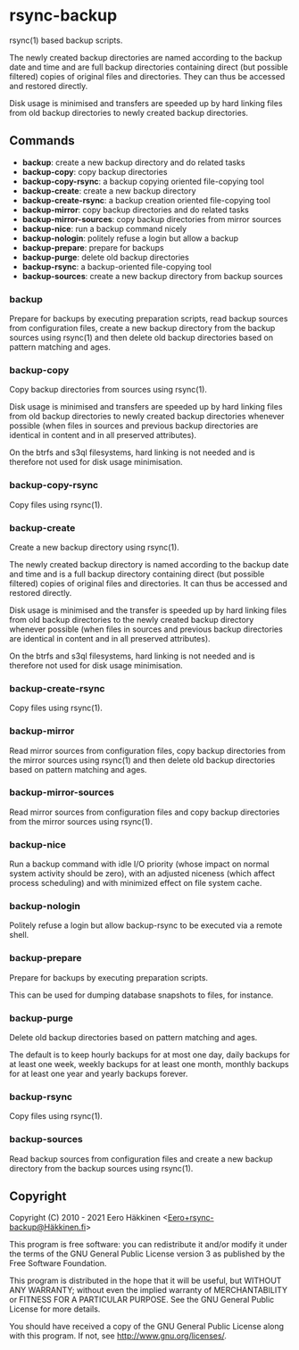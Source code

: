rsync-backup
============

rsync(1) based backup scripts.

The newly created backup directories are named according to the backup
date and time and are full backup directories containing direct (but
possible filtered) copies of original files and directories. They can
thus be accessed and restored directly.

Disk usage is minimised and transfers are speeded up by hard linking
files from old backup directories to newly created backup directories.

Commands
--------

 * **backup**:                create a new backup directory and do related tasks
 * **backup-copy**:           copy backup directories
 * **backup-copy-rsync**:     a backup copying oriented file-copying tool
 * **backup-create**:         create a new backup directory
 * **backup-create-rsync**:   a backup creation oriented file-copying tool
 * **backup-mirror**:         copy backup directories and do related tasks
 * **backup-mirror-sources**: copy backup directories from mirror sources
 * **backup-nice**:           run a backup command nicely
 * **backup-nologin**:        politely refuse a login but allow a backup
 * **backup-prepare**:        prepare for backups
 * **backup-purge**:          delete old backup directories
 * **backup-rsync**:          a backup-oriented file-copying tool
 * **backup-sources**:        create a new backup directory from backup sources

### **backup**

Prepare for backups by executing preparation scripts, read backup
sources from configuration files, create a new backup directory from the
backup sources using rsync(1) and then delete old backup directories
based on pattern matching and ages.

### **backup-copy**

Copy backup directories from sources using rsync(1).

Disk usage is minimised and transfers are speeded up by hard linking
files from old backup directories to newly created backup directories
whenever possible (when files in sources and previous backup directories
are identical in content and in all preserved attributes).

On the btrfs and s3ql filesystems, hard linking is not needed and is
therefore not used for disk usage minimisation.

### **backup-copy-rsync**

Copy files using rsync(1).

### **backup-create**

Create a new backup directory using rsync(1).

The newly created backup directory is named according to the backup date
and time and is a full backup directory containing direct (but possible
filtered) copies of original files and directories. It can thus be
accessed and restored directly.

Disk usage is minimised and the transfer is speeded up by hard linking
files from old backup directories to the newly created backup directory
whenever possible (when files in sources and previous backup directories
are identical in content and in all preserved attributes).

On the btrfs and s3ql filesystems, hard linking is not needed and is
therefore not used for disk usage minimisation.

### **backup-create-rsync**

Copy files using rsync(1).

### **backup-mirror**

Read mirror sources from configuration files, copy backup directories
from the mirror sources using rsync(1) and then delete old backup
directories based on pattern matching and ages.

### **backup-mirror-sources**

Read mirror sources from configuration files and copy backup directories
from the mirror sources using rsync(1).

### **backup-nice**

Run a backup command with idle I/O priority (whose impact on normal
system activity should be zero), with an adjusted niceness (which affect
process scheduling) and with minimized effect on file system cache.

### **backup-nologin**

Politely refuse a login but allow backup-rsync to be executed via a
remote shell.

### **backup-prepare**

Prepare for backups by executing preparation scripts.

This can be used for dumping database snapshots to files, for instance.

### **backup-purge**

Delete old backup directories based on pattern matching and ages.

The default is to keep hourly backups for at most one day, daily backups
for at least one week, weekly backups for at least one month, monthly
backups for at least one year and yearly backups forever.

### **backup-rsync**

Copy files using rsync(1).

### **backup-sources**

Read backup sources from configuration files and create a new backup
directory from the backup sources using rsync(1).

Copyright
---------

Copyright (C) 2010 - 2021 Eero Häkkinen <Eero+rsync-backup@Häkkinen.fi>

This program is free software: you can redistribute it and/or modify
it under the terms of the GNU General Public License version 3
as published by the Free Software Foundation.

This program is distributed in the hope that it will be useful,
but WITHOUT ANY WARRANTY; without even the implied warranty of
MERCHANTABILITY or FITNESS FOR A PARTICULAR PURPOSE.  See the
GNU General Public License for more details.

You should have received a copy of the GNU General Public License
along with this program.  If not, see <http://www.gnu.org/licenses/>.

